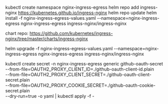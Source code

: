 kubectl create namespace nginx-ingress-egress
helm repo add ingress-nginx https://kubernetes.github.io/ingress-nginx
helm repo update
helm install  -f nginx-ingress-egress-values.yaml --namespace=nginx-ingress-egress nginx-ingress-egress ingress-nginx/ingress-nginx


chart repo: https://github.com/kubernetes/ingress-nginx/tree/master/charts/ingress-nginx

helm upgrade -f nginx-ingress-egress-values.yaml --namespace=nginx-ingress-egress nginx-ingress-egress ingress-nginx/ingress-nginx


kubectl create secret -n nginx-ingress-egress generic github-oauth-secret \
    --from-file=OAUTH2_PROXY_CLIENT_ID=./github-oauth-client-id.plain \
    --from-file=OAUTH2_PROXY_CLIENT_SECRET=./github-oauth-client-secret.plain \
    --from-file=OAUTH2_PROXY_COOKIE_SECRET=./github-oauth-cookie-secret.plain \
    --dry-run=true -o yaml | kubectl apply -f -

    